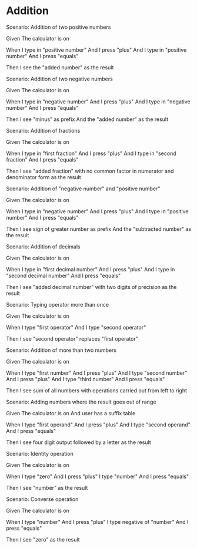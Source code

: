 # Addition

Scenario: Addition of two positive numbers
  
  Given The calculator is on
  
  When I type in "positive number"
  And I press "plus"
  And I type in "positive number"
  And I press "equals"
  
  Then I see the "added number" as the result
  
Scenario: Addition of two negative numbers
  
  Given The calculator is on
  
  When I type in "negative number"
  And I press "plus"
  And I type in "negative number"
  And I press "equals"
  
  Then I see "minus" as prefix
  And the "added number" as the result

Scenario: Addition of fractions
  
  Given The calculator is on
  
  When I type in "first fraction"
  And I press "plus"
  And I type in "second fraction"
  And I press "equals"
  
  Then I see "added fraction" with no common factor in numerator and denominator form as the result

Scenario: Addition of "negative number" and "positive number"
  
  Given The calculator is on
  
  When I type in "negative number"
  And I press "plus"
  And I type in "positive number"
  And I press "equals"
  
  Then I see sign of greater number as prefix
  And the "subtracted number" as the result

Scenario: Addition of decimals
  
  Given The calculator is on
  
  When I type in "first decimal number"
  And I press "plus"
  And I type in "second decimal number"
  And I press "equals"
  
  Then I see "added decimal number" with two digits of precision as the result

Scenario: Typing operator more than once
  
  Given The calculator is on
  
  When I type "first operator"
  And I type "second operator"
  
  Then I see "second operator" replaces "first operator"
  
Scenario: Addition of more than two numbers
  
  Given The calculator is on
  
  When I type "first number"
  And I press "plus"
  And I type "second number"
  And I press "plus"
  And I type "third number"
  And I press "equals"
  
  Then I see sum of all numbers with operations carried out from left to right
  
Scenario: Adding numbers where the result goes out of range
  
  Given The calculator is on
  And user has a suffix table
  
  When I type "first operand"
  And I press "plus"
  And I type "second operand"
  And I press "equals"
  
  Then I see four digit output followed by a letter as the result
  
Scenario: Identity operation
  
  Given The calculator is on
  
  When I type "zero"
  And I press "plus"
  I type "number"
  And I press "equals"
  
  Then I see "number" as the result
  
Scenario: Converse operation
  
  Given The calculator is on
  
  When I type "number"
  And I press "plus"
  I type negative of "number"
  And I press "equals"
  
  Then I see "zero" as the result
